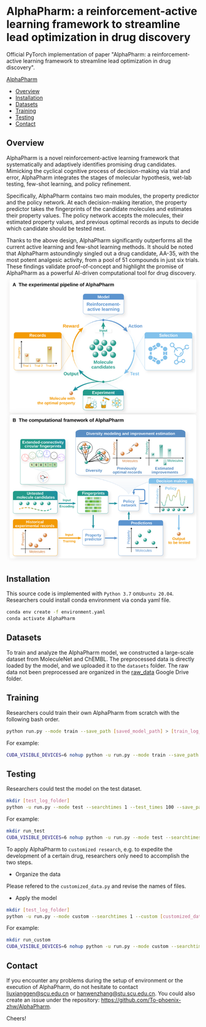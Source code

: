 # <a name="AlphaPharm"></a> AlphaPharm: a reinforcement-active learning framework to streamline lead optimization in drug discovery

Official PyTorch implementation of paper "AlphaPharm: a reinforcement-active learning framework to streamline lead optimization in drug discovery".

[AlphaPharm](#AlphaPharm)

- [Overview](#overview)
- [Installation](#installation)
- [Datasets](#datasets)
- [Training](#training)
- [Testing](#testing)
- [Contact](#contact)

## <a name="overview"></a>Overview

AlphaPharm is a novel reinforcement-active learning framework that systematically and adaptively identifies promising drug candidates. Mimicking the cyclical cognitive process of decision-making via trial and error, AlphaPharm integrates the stages of molecular hypothesis, wet-lab testing, few-shot learning, and policy refinement.

Specifically, AlphaPharm contains two main modules, the property predictor and the policy network. At each decision-making iteration, the property predictor takes the fingerprints of the candidate molecules and estimates their property values. The policy network accepts the molecules, their estimated property values, and previous optimal records as inputs to decide which candidate should be tested next. 

Thanks to the above design, AlphaPharm significantly outperforms all the current active learning and few-shot learning methods. It should be noted that AlphaPharm astoundingly singled out a drug candidate, AA-35, with the most potent analgesic activity, from a pool of 51 compounds in just six trials. These findings validate proof-of-concept and highlight the promise of AlphaPharm as a powerful AI-driven computational tool for drug discovery.
<img src="./Figure1.svg">



## <a name="installation"></a>Installation

This source code is implemented with `Python 3.7` on`Ubuntu 20.04`. Researchers could install conda environment via conda yaml file.

```bash
conda env create -f environment.yaml
conda activate AlphaPharm
```



## <a name="datasets"></a>Datasets

To train and analyze the AlphaPharm model, we constructed a large-scale dataset from MoleculeNet and ChEMBL. The preprocessed data is directly loaded by the model, and we uploaded it to the `datasets` folder. The raw data not been preprocessed are organized in the [raw_data](https://drive.google.com/drive/folders/1mPZCfQl5gKSgLEwnwMkyjgDidJaTbXgg?usp=share_link) Google Drive folder.





## <a name="training"></a>Training

Researchers could train their own AlphaPharm from scratch with the following bash order.

```bash
python run.py --mode train --save_path [saved_model_path] > [train_log_file_name]
```

For example:

```bash
CUDA_VISIBLE_DEVICES=6 nohup python -u run.py --mode train --save_path run_train > run_train.log 2>&1 &
```





## <a name="testing"></a>Testing

Researchers could test the model on the test dataset.

```bash
mkdir [test_log_folder]
python -u run.py --mode test --searchtimes 1 --test_times 100 --save_path [saved_model_path] --test_path [saved_model_name] --begin [task_id] --end [task_id] > [test_log_file_name] 2>&1 &
```

For example:

```bash
mkdir run_test
CUDA_VISIBLE_DEVICES=6 nohup python -u run.py --mode test --searchtimes 1 --test_times 1 --save_path run_train --test_path almodel_85000.pt --begin 0 --end 1 > run_test/AlphaPharm_0_1.log 2>&1 &
```



To apply AlphaPharm to `customized research`, e.g. to expedite the development of a certain drug, researchers only need to accomplish the two steps.

- Organize the data

Please refered to the `customized_data.py` and revise the names of files.

- Apply the model

```bash
mkdir [test_log_folder]
python -u run.py --mode custom --searchtimes 1 --custom [customized_data_folder] --save_path [saved_model_path] --test_path [saved_model_name] > [test_log_file_name] 2>&1 &
```



For example:

```bash
mkdir run_custom
CUDA_VISIBLE_DEVICES=6 nohup python -u run.py --mode custom --searchtimes 1 --custom ./Lidocaine/ --save_path run_train --test_path almodel_75000.pt > run_custom/AlphaPharm_lead_optimization.log 2>&1 &
```



## <a name="contact"></a>Contact

If you encounter any problems during the setup of environment or the execution of AlphaPharm, do not hesitate to contact [liuxianggen@scu.edu.cn](mailto:liuxianggen@scu.edu.cn) or [hanwenzhang@stu.scu.edu.cn](mailto:hanwenzhang@stu.scu.edu.cn). You could also create an issue under the repository: https://github.com/To-phoenix-zhw/AlphaPharm.

Cheers!